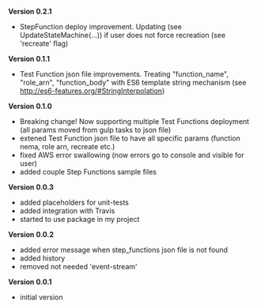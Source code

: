 __Version 0.2.1__
- StepFunction deploy improvement. Updating (see UpdateStateMachine(...)) if user does not force recreation (see 'recreate' flag)


__Version 0.1.1__
- Test Function json file improvements. Treating "function_name", "role_arn", "function_body" with ES6 template string mechanism (see http://es6-features.org/#StringInterpolation)

__Version 0.1.0__
- Breaking change! Now supporting multiple Test Functions deployment (all params moved from gulp tasks to json file)
- extened Test Function json file to have all specific params (function nema, role arn, recreate etc.)
- fixed AWS error swallowing (now errors go to console and visible for user)
- added couple Step Functions sample files

__Version 0.0.3__
- added placeholders for unit-tests
- added integration with Travis
- started to use package in my project

__Version 0.0.2__
- added error message when step_functions json file is not found
- added history
- removed not needed 'event-stream' 

__Version 0.0.1__
- initial version